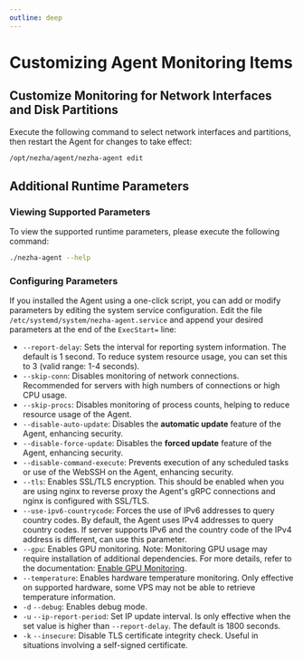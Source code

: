 ```yaml
---
outline: deep
---
```

# Customizing Agent Monitoring Items

## Customize Monitoring for Network Interfaces and Disk Partitions

Execute the following command to select network interfaces and partitions, then restart the Agent for changes to take effect:

```bash
/opt/nezha/agent/nezha-agent edit
```

## Additional Runtime Parameters

### Viewing Supported Parameters
To view the supported runtime parameters, please execute the following command:
```bash
./nezha-agent --help
```

### Configuring Parameters
If you installed the Agent using a one-click script, you can add or modify parameters by editing the system service configuration. Edit the file `/etc/systemd/system/nezha-agent.service` and append your desired parameters at the end of the `ExecStart=` line:

- `--report-delay`: Sets the interval for reporting system information. The default is 1 second. To reduce system resource usage, you can set this to 3 (valid range: 1-4 seconds).
- `--skip-conn`: Disables monitoring of network connections. Recommended for servers with high numbers of connections or high CPU usage.
- `--skip-procs`: Disables monitoring of process counts, helping to reduce resource usage of the Agent.
- `--disable-auto-update`: Disables the **automatic update** feature of the Agent, enhancing security.
- `--disable-force-update`: Disables the **forced update** feature of the Agent, enhancing security.
- `--disable-command-execute`: Prevents execution of any scheduled tasks or use of the WebSSH on the Agent, enhancing security.
- `--tls`: Enables SSL/TLS encryption. This should be enabled when you are using nginx to reverse proxy the Agent's gRPC connections and nginx is configured with SSL/TLS.
- `--use-ipv6-countrycode`: Forces the use of IPv6 addresses to query country codes. By default, the Agent uses IPv4 addresses to query country codes. If server supports IPv6 and the country code of the IPv4 address is different, can use this parameter.
- `--gpu`: Enables GPU monitoring. Note: Monitoring GPU usage may require installation of additional dependencies. For more details, refer to the documentation: [Enable GPU Monitoring](/en_US/guide/q9.html).
- `--temperature`: Enables hardware temperature monitoring. Only effective on supported hardware, some VPS may not be able to retrieve temperature information.
- `-d` `--debug`: Enables debug mode.
- `-u` `--ip-report-period`: Set IP update interval. Is only effective when the set value is higher than `--report-delay`. The default is 1800 seconds.
- `-k` `--insecure`: Disable TLS certificate integrity check. Useful in situations involving a self-signed certificate.